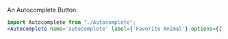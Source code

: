 An Autocomplete Button.

```jsx
import Autocomplete from "./Autocomplete";
<Autocomplete name='autocomplete' label={'Favorite Animal'} options={['Pig','Dog','Cat','Parrot','Pinguin','Bear','Lion','Lizard','Ant']}/>
```